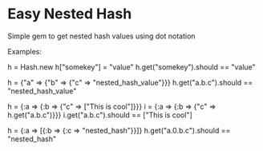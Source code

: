 Easy Nested Hash
================

Simple gem to get nested hash values using dot notation

Examples:


h = Hash.new 
  	h["somekey"] = "value"
  	h.get("somekey").should == "value"
  	
  	
  	
h = {"a" => {"b" => {"c" => "nested_hash_value"}}}
  	h.get("a.b.c").should == "nested_hash_value"
  	
  	
  	
h = {:a => {:b => {"c" => ["This is cool"]}}}
  	i = {:a => {:b => {"c" => h.get("a.b.c")}}}
  	i.get("a.b.c").should == ["This is cool"]
  	
h = {:a => [{:b => {:c => "nested_hash"}}]}
  	h.get("a.0.b.c").should == "nested_hash"

